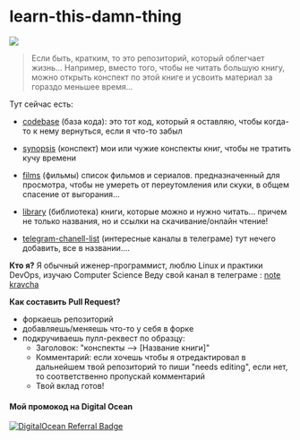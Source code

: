 # learn-this-damn-thing

![](https://habrastorage.org/webt/gj/g-/28/gjg-28jbm8qmznopdksk4ubqnfy.png)

> Если быть, кратким, то это репозиторий, который облегчает жизнь... Например, вместо того, чтобы не читать большую книгу, можно открыть конспект по этой книге и усвоить материал за гораздо меньшее время...

Тут сейчас есть:

 - [codebase](https://github.com/KravchaDev/learn-this-damn-thing/tree/master/codebase "codebase") (база кода):
это тот код, который я оставляю, чтобы когда-то к нему вернуться, если я что-то забыл
 
 - [synopsis](https://github.com/KravchaDev/learn-this-damn-thing/tree/master/synopsis/README.md) (конспект)
 мои или чужие конспекты книг, чтобы не тратить кучу времени
 
 - [films](https://github.com/KravchaDev/learn-this-damn-thing/tree/master/films "films") (фильмы)
список фильмов и сериалов. предназначенный для просмотра, чтобы не умереть от переутомления или скуки, в общем спасение от выгорания...

 - [library](https://github.com/KravchaDev/learn-this-damn-thing/tree/master/library "library") (библиотека)
 книги, которые можно и нужно читать... причем не только названия, но и ссылки на скачивание/онлайн чтение!

 - [telegram-chanell-list](https://github.com/KravchaDev/learn-this-damn-thing/tree/master/telegram-chanell-list "telegram-chanell-list") (интересные каналы в телеграме)
тут нечего добавить, все в названии....

**Кто я?**
Я обычный иженер-программист, люблю Linux и практики DevOps, изучаю Computer Science
Веду свой канал  в телеграме : [note kravcha](https://t.me/codercamp)

**Как составить Pull Request?**

- форкаешь репозиторий
- добавляешь/меняешь что-то у себя в форке
- подкручиваешь пулл-реквест по образцу:
	- Заголовок: "конспекты --> [Название книги]"
	- Комментарий: если хочешь чтобы я отредактировал в дальнейшем твой репозиторий то пиши "needs editing", если нет, то соответственно пропускай комментарий
	- Твой вклад готов!


#### Мой промокод на Digital Ocean
[![DigitalOcean Referral Badge](https://web-platforms.sfo2.digitaloceanspaces.com/WWW/Badge%203.svg)](https://www.digitalocean.com/?refcode=6331f7fe8c12&utm_campaign=Referral_Invite&utm_medium=Referral_Program&utm_source=badge)
